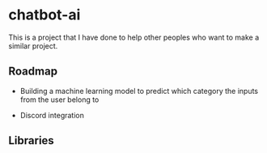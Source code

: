# chatbot-ai

This is a project that I have done to help other peoples who want to make a similar project.


## Roadmap

- Building a machine learning model to predict which category the inputs from the user belong to

- Discord integration

## Libraries



